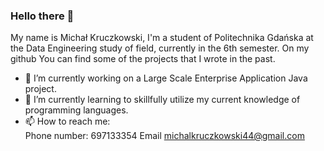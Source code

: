 ### Hello there 👋

My name is Michał Kruczkowski, I'm a student of Politechnika Gdańska at the Data Engineering study of field, currently in the 6th semester. On my github You can find some of the projects that I wrote in the past. 

- 🔭 I’m currently working on a Large Scale Enterprise Application Java project.
- 🌱 I’m currently learning to skillfully utilize my current knowledge of programming languages.
- 📫 How to reach me:  
    Phone number: 697133354
    Email michalkruczkowski44@gmail.com

